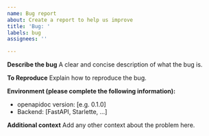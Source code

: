 ```yaml
---
name: Bug report
about: Create a report to help us improve
title: 'Bug: '
labels: bug
assignees: ''

---
```


**Describe the bug**
A clear and concise description of what the bug is.

**To Reproduce**
Explain how to reproduce the bug.

**Environment (please complete the following information):**

- openapidoc version: [e.g. 0.1.0]
- Backend: [FastAPI, Starlette, ...]

**Additional context**
Add any other context about the problem here.
